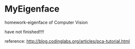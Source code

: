 # MyEigenface
homework-eigenface of Computer Vision
 
 have not finished!!!!

reference:
http://blog.codinglabs.org/articles/pca-tutorial.html
